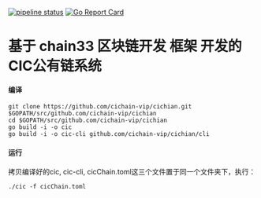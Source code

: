 [![pipeline status](https://api.travis-ci.org/bityuan/bityuan.svg?branch=master)](https://travis-ci.org/bityuan/bityuan/)
[![Go Report Card](https://goreportcard.com/badge/github.com/bityuan/bityuan)](https://goreportcard.com/report/github.com/bityuan/bityuan)

# 基于 chain33 区块链开发 框架 开发的 CIC公有链系统

#### 编译

```
git clone https://github.com/cichain-vip/cichian.git $GOPATH/src/github.com/cichain-vip/cichian
cd $GOPATH/src/github.com/cichain-vip/cichian
go build -i -o cic
go build -i -o cic-cli github.com/cichain-vip/cichian/cli
```

#### 运行

拷贝编译好的cic, cic-cli, cicChain.toml这三个文件置于同一个文件夹下，执行：

```
./cic -f cicChain.toml
```


